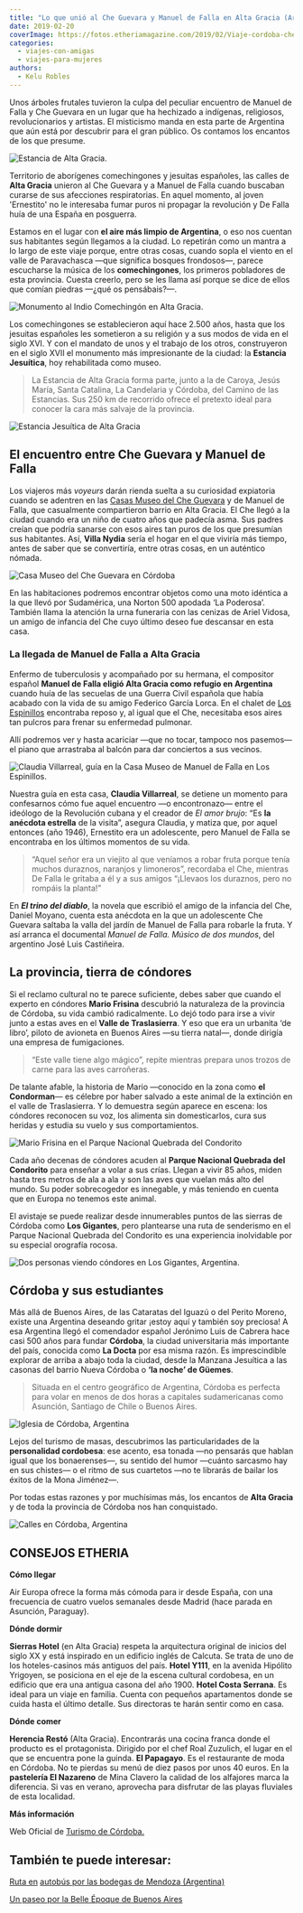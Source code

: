 ```yaml
---
title: "Lo que unió al Che Guevara y Manuel de Falla en Alta Gracia (Argentina)"
date: 2019-02-20
coverImage: https://fotos.etheriamagazine.com/2019/02/Viaje-cordoba-che-guevara.jpg
categories: 
  - viajes-con-amigas
  - viajes-para-mujeres
authors: 
  - Kelu Robles
---
```


Unos árboles frutales tuvieron la culpa del peculiar encuentro de Manuel de Falla y Che 
Guevara en un lugar que ha hechizado a indígenas, religiosos, revolucionarios y 
artistas. El misticismo manda en esta parte de Argentina que aún está por descubrir para 
el gran público. Os contamos los encantos de los que presume. 

![Estancia de Alta Gracia.](https://fotos.etheriamagazine.com/2019/02/Viaje-cordoba-che-guevara-1024x768.jpg "Estancia de Alta Gracia. © Kelu Robles")

Territorio de aborígenes comechingones y jesuitas españoles, las calles de **Alta 
Gracia** unieron al Che Guevara y a Manuel de Falla cuando buscaban curarse de sus 
afecciones respiratorias. En aquel momento, al joven 'Ernestito' no le interesaba fumar 
puros ni propagar la revolución y De Falla huía de una España en posguerra. 

Estamos en el lugar con **el aire más limpio de Argentina**, o eso nos cuentan sus 
habitantes según llegamos a la ciudad. Lo repetirán como un mantra a lo largo de este 
viaje porque, entre otras cosas, cuando sopla el viento en el valle de Paravachasca —que 
significa bosques frondosos—, parece escucharse la música de los **comechingones**, los 
primeros pobladores de esta provincia. Cuesta creerlo, pero se les llama así porque se 
dice de ellos que comían piedras —¿qué os pensábais?—. 

![Monumento al Indio Comechingón en Alta Gracia.](https://fotos.etheriamagazine.com/2019/02/Viaje-cordoba-comechingon-1024x727.jpg "Monumento al Indio Comechingón en Alta Gracia. © Kelu Robles")

Los comechingones se establecieron aquí hace 2.500 años, hasta que los jesuitas 
españoles les sometieron a su religión y a sus modos de vida en el siglo XVI. Y con el 
mandato de unos y el trabajo de los otros, construyeron en el siglo XVII el monumento 
más impresionante de la ciudad: la **Estancia Jesuítica**, hoy rehabilitada como museo. 

> La Estancia de Alta Gracia forma parte, junto a la de Caroya, Jesús María, Santa 
> Catalina, La Candelaria y Córdoba, del Camino de las Estancias. Sus 250 km de recorrido 
> ofrece el pretexto ideal para conocer la cara más salvaje de la provincia. 

![Estancia Jesuítica de Alta Gracia](https://fotos.etheriamagazine.com/2019/02/Estancia-jesuitica-cordoba-argentina-1024x732.jpg "La Estancia Jesuítica de Alta Gracia es Bien de Interés Cultural por la UNESCO. © Kelu Robles")

## El encuentro entre Che Guevara y Manuel de Falla

Los viajeros más _voyeurs_ darán rienda suelta a su curiosidad expiatoria cuando se 
adentren en las [Casas Museo del Che 
Guevara](http://altagracia.gob.ar/museo-casa-del-che) y de Manuel de Falla, que 
casualmente compartieron barrio en Alta Gracia. El Che llegó a la ciudad cuando era un 
niño de cuatro años que padecía asma. Sus padres creían que podría sanarse con esos 
aires tan puros de los que presumían sus habitantes. Así, **Villa Nydia** sería el hogar 
en el que viviría más tiempo, antes de saber que se convertiría, entre otras cosas, en 
un auténtico nómada. 

![Casa Museo del Che Guevara en Córdoba](https://fotos.etheriamagazine.com/2019/02/viaje-cordoba-casa-che-guevara-1024x463.jpg "Villa Nydia, la Casa Museo del Che Guevara © Turismo de Córdoba y su habitación cuando era niño. © K.R.")

En las habitaciones podremos encontrar objetos como una moto idéntica a la que llevó por 
Sudamérica, una Norton 500 apodada ‘La Poderosa’. También llama la atención la urna 
funeraria con las cenizas de Ariel Vidosa, un amigo de infancia del Che cuyo último 
deseo fue descansar en esta casa. 

### La llegada de Manuel de Falla a Alta Gracia

Enfermo de tuberculosis y acompañado por su hermana, el compositor español **Manuel de 
Falla eligió Alta Gracia como refugio en Argentina** cuando huía de las secuelas de una 
Guerra Civil española que había acabado con la vida de su amigo Federico García Lorca. 
En el chalet de [Los Espinillos](http://altagracia.gob.ar/museo-manuel-de-falla) 
encontraba reposo y, al igual que el Che, necesitaba esos aires tan pulcros para frenar 
su enfermedad pulmonar. 

Allí podremos ver y hasta acariciar —que no tocar, tampoco nos pasemos— el piano que 
arrastraba al balcón para dar conciertos a sus vecinos. 

![Claudia Villarreal, guía en la Casa Museo de Manuel de Falla en Los Espinillos.](https://fotos.etheriamagazine.com/2019/02/viaje-cordoba-argentina-los-espinillos-1024x768.jpg "Claudia Villarreal, guía en la Casa Museo Los Espinillos. © K.R.")

Nuestra guía en esta casa, **Claudia Villarreal**, se detiene un momento para 
confesarnos cómo fue aquel encuentro —o encontronazo— entre el ideólogo de la Revolución 
cubana y el creador de _El amor brujo_: “Es **la anécdota estrella** de la visita”, 
asegura Claudia, y matiza que, por aquel entonces (año 1946), Ernestito era un 
adolescente, pero Manuel de Falla se encontraba en los últimos momentos de su vida. 

> “Aquel señor era un viejito al que veníamos a robar fruta porque tenía muchos duraznos, 
> naranjos y limoneros”, recordaba el Che, mientras De Falla le gritaba a él y a sus 
> amigos “¡Llevaos los duraznos, pero no rompáis la planta!” 

En **_El trino del diablo_**, la novela que escribió el amigo de la infancia del Che, 
Daniel Moyano, cuenta esta anécdota en la que un adolescente Che Guevara saltaba la 
valla del jardín de Manuel de Falla para robarle la fruta. Y así arranca el documental 
_Manuel de Falla. Músico de dos mundos_, del argentino José Luis Castiñeira. 

## La provincia, tierra de cóndores

Si el reclamo cultural no te parece suficiente, debes saber que cuando el experto en 
cóndores **Mario Frisina** descubrió la naturaleza de la provincia de Córdoba, su vida 
cambió radicalmente. Lo dejó todo para irse a vivir junto a estas aves en el **Valle de 
Traslasierra**. Y eso que era un urbanita ‘de libro’, piloto de avioneta en Buenos Aires 
—su tierra natal—, donde dirigía una empresa de fumigaciones. 

> “Este valle tiene algo mágico”, repite mientras prepara unos trozos de carne para las 
> aves carroñeras. 

De talante afable, la historia de Mario —conocido en la zona como **el Condorman**— es 
célebre por haber salvado a este animal de la extinción en el valle de Traslasierra. Y 
lo demuestra según aparece en escena: los cóndores reconocen su voz, los alimenta sin 
domesticarlos, cura sus heridas y estudia su vuelo y sus comportamientos. 

![Mario Frisina en el Parque Nacional Quebrada del Condorito](https://fotos.etheriamagazine.com/2019/02/viaje-cordoba-mario-frisina-1-1024x754.jpg "Mario Frisina, el ‘Condorman’ del Valle de Traslasierra. © Kelu Robles")

Cada año decenas de cóndores acuden al **Parque Nacional Quebrada del Condorito** para 
enseñar a volar a sus crías. Llegan a vivir 85 años, miden hasta tres metros de ala a 
ala y son las aves que vuelan más alto del mundo. Su poder sobrecogedor es innegable, y 
más teniendo en cuenta que en Europa no tenemos este animal. 

El avistaje se puede realizar desde innumerables puntos de las sierras de Córdoba como 
**Los Gigantes**, pero plantearse una ruta de senderismo en el Parque Nacional Quebrada 
del Condorito es una experiencia inolvidable por su especial orografía rocosa. 

![Dos personas viendo cóndores en Los Gigantes, Argentina.](https://fotos.etheriamagazine.com/2019/02/viaje-altagracia-vista-condores-1024x495.jpg "Avistaje de aves en Los Gigantes. © Turismo de Córdoba")

## Córdoba y sus estudiantes

Más allá de Buenos Aires, de las Cataratas del Iguazú o del Perito Moreno, existe una 
Argentina deseando gritar ¡estoy aquí y también soy preciosa! A esa Argentina llegó el 
comendador español Jerónimo Luis de Cabrera hace casi 500 años para fundar **Córdoba**, 
la ciudad universitaria más importante del país, conocida como **La Docta** por esa 
misma razón. Es imprescindible explorar de arriba a abajo toda la ciudad, desde la 
Manzana Jesuítica a las casonas del barrio Nueva Córdoba o **‘la noche’ de Güemes**. 

> Situada en el centro geográfico de Argentina, Córdoba es perfecta para volar en menos de 
> dos horas a capitales sudamericanas como Asunción, Santiago de Chile o Buenos Aires. 

![Iglesia de Córdoba, Argentina](https://fotos.etheriamagazine.com/2019/02/viaje-cordoba-manzana-jesuitica-1024x685.jpg "Córdoba se encuentra a 35 km de Alta Gracia y es la capital de la provincia homónima. © Turismo de Córdoba")

Lejos del turismo de masas, descubrimos las particularidades de la **personalidad 
cordobesa**: ese acento, esa tonada —no pensarás que hablan igual que los bonaerenses—, 
su sentido del humor —cuánto sarcasmo hay en sus chistes— o el ritmo de sus cuartetos 
—no te librarás de bailar los éxitos de la Mona Jiménez—. 

Por todas estas razones y por muchísimas más, los encantos de **Alta Gracia** y de toda 
la provincia de Córdoba nos han conquistado. 

![Calles en Córdoba, Argentina](https://fotos.etheriamagazine.com/2019/02/viaje-cordoba-yrigoyen-guemes-1024x506.jpg "Avenida Hipólito Yrigoyen, en el barrio Nueva Córdoba, y barrio de Güemes, donde se concentra la vida nocturna cordobesa. © K.R.")

## CONSEJOS ETHERIA

**Cómo llegar** 

Air Europa ofrece la forma más cómoda para ir desde España, con una frecuencia de cuatro 
vuelos semanales desde Madrid (hace parada en Asunción, Paraguay). 

**Dónde dormir** 

**Sierras Hotel** (en Alta Gracia) respeta la arquitectura original de inicios del siglo 
XX y está inspirado en un edificio inglés de Calcuta. Se trata de uno de los 
hoteles-casinos más antiguos del país. **Hotel Y111**, en la avenida Hipólito Yrigoyen, 
se posiciona en el eje de la escena cultural cordobesa, en un edificio que era una 
antigua casona del año 1900. **Hotel Costa Serrana**. Es ideal para un viaje en familia. 
Cuenta con pequeños apartamentos donde se cuida hasta el último detalle. Sus directoras 
te harán sentir como en casa. 

**Dónde comer** 

**Herencia Restó** (Alta Gracia). Encontrarás una cocina franca donde el producto es el 
protagonista. Dirigido por el chef Roal Zuzulich, el lugar en el que se encuentra pone 
la guinda. **El Papagayo**. Es el restaurante de moda en Córdoba. No te pierdas su menú 
de diez pasos por unos 40 euros. En la **pastelería El Nazareno** de Mina Clavero la 
calidad de los alfajores marca la diferencia. Si vas en verano, aprovecha para disfrutar 
de las playas fluviales de esta localidad. 

**Más información** 

Web Oficial de [Turismo de Córdoba.](http://www.cordobaturismo.gov.ar) 

## También te puede interesar:

[Ruta 
en](https://etheriamagazine.com/2019/04/26/viajar-sola-amigas-ruta-vino-bodegas-de-mendoza-argentina/) 
[a](https://etheriamagazine.com/2019/04/26/viajar-sola-amigas-ruta-vino-bodegas-de-mendoza-argentina/)[utobús 
por las bodegas de Mendoza 
(Argentina)](https://etheriamagazine.com/2019/04/26/viajar-sola-amigas-ruta-vino-bodegas-de-mendoza-argentina/) 

[Un paseo por la Belle Époque de Buenos 
Aires](https://etheriamagazine.com/2019/07/05/que-ver-buenos-aires-belle-epoque-viajar-sola/)
